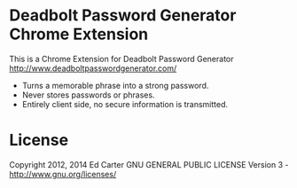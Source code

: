 # Deadbolt Password Generator Chrome Extension

This is a Chrome Extension for Deadbolt Password Generator
<http://www.deadboltpasswordgenerator.com/>

  * Turns a memorable phrase into a strong password.
  * Never stores passwords or phrases.
  * Entirely client side, no secure information is transmitted.

# License

Copyright 2012, 2014 Ed Carter
GNU GENERAL PUBLIC LICENSE Version 3 - <http://www.gnu.org/licenses/>